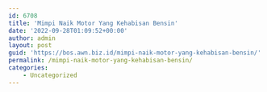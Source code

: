 ```yaml
---
id: 6708
title: 'Mimpi Naik Motor Yang Kehabisan Bensin'
date: '2022-09-28T01:09:52+00:00'
author: admin
layout: post
guid: 'https://bos.awn.biz.id/mimpi-naik-motor-yang-kehabisan-bensin/'
permalink: /mimpi-naik-motor-yang-kehabisan-bensin/
categories:
    - Uncategorized
---
```


